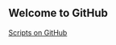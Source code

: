 ## Welcome to GitHub

[Scripts on GitHub](https://github.com/gvariscooliveira/scripts/)

<a href="https://github.com/gvariscooliveira/scripts/" >
